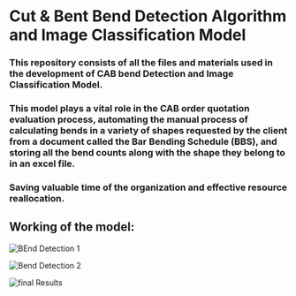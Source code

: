 
# Cut & Bent Bend Detection Algorithm and Image Classification Model

### This repository consists of all the files and materials used in the development of CAB bend Detection and Image Classification Model.

### This model plays a vital role in the CAB order quotation evaluation process, automating the manual process of calculating bends in a variety of shapes requested by the client from a document called the Bar Bending Schedule (BBS), and storing all the bend counts along with the shape they belong to in an excel file.

###  Saving valuable time of the organization and effective resource reallocation.

## Working of the model:

![BEnd Detection 1](https://github.com/user-attachments/assets/c9d4a8dd-245b-4c3c-b84f-8de6b0bd7790)

![Bend Detection 2](https://github.com/user-attachments/assets/1c07a62b-e314-4aec-b2ac-823fa55a0f57)

![final Results](https://github.com/user-attachments/assets/6c8672f2-2cd7-4d1b-8e83-936f65534ba8)

